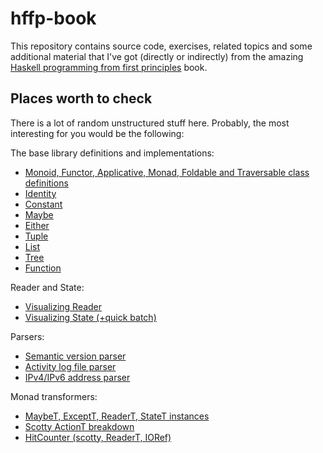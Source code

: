 # hffp-book

This repository contains source code, exercises, related topics and some additional material that I've got (directly or indirectly) from the amazing [Haskell programming from first principles](http://haskellbook.com/) book.

## Places worth to check

There is a lot of random unstructured stuff here. Probably, the most interesting for you would be the following:

The base library definitions and implementations:
* [Monoid, Functor, Applicative, Monad, Foldable and Traversable class definitions](ch21-traversable/src/Sand/ClassDef.hs) 
* [Identity](ch21-traversable/src/Sand/Identity.hs)
* [Constant](ch21-traversable/src/Sand/Constant.hs)
* [Maybe](ch21-traversable/src/Sand/Maybe.hs)
* [Either](ch21-traversable/src/Sand/Either.hs)
* [Tuple](ch21-traversable/src/Sand/Tuple.hs)
* [List](ch21-traversable/src/Sand/List.hs)
* [Tree](ch21-traversable/src/Sand/Tree.hs)
* [Function](ch21-traversable/src/Sand/Func.hs)

Reader and State:
 * [Visualizing Reader](ch22-reader/src/Mread.hs)
 * [Visualizing State (+quick batch)](ch23-state/src/Moi.hs)

Parsers:
* [Semantic version parser](ch24-parser-combinators/src/chex/SemVer.hs)
* [Activity log file parser](ch24-parser-combinators/src/chex/LogFile.hs)
* [IPv4/IPv6 address parser](ch24-parser-combinators/src/chex/IpParse.hs)

Monad transformers:
* [MaybeT, ExceptT, ReaderT, StateT instances](ch26-monad-transformers/src/sand/Inst.hs)
* [Scotty ActionT breakdown](ch26-monad-transformers/src/Scotty.hs)
* [HitCounter (scotty, ReaderT, IORef)](ch26-monad-transformers/src/HitCounter.hs)
